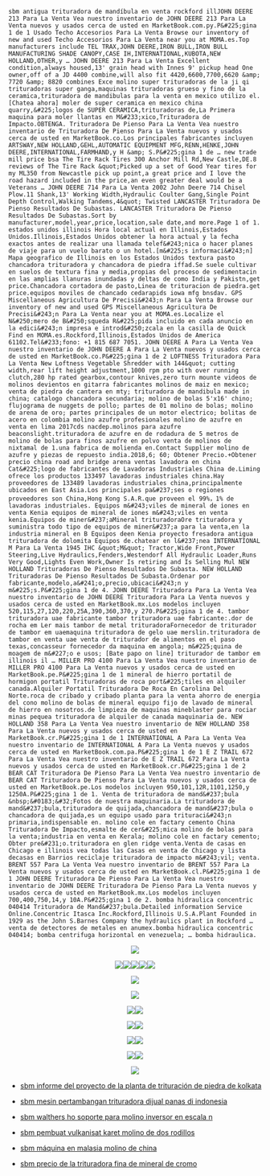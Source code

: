 
```
sbm antigua trituradora de mandíbula en venta rockford illJOHN DEERE 213 Para La Venta Vea nuestro inventario de JOHN DEERE 213 Para La Venta nuevos y usados cerca de usted en MarketBook.com.py.P&#225;gina 1 de 1 Usado Techo Accesorios Para La Venta Browse our inventory of new and used Techo Accesorios Para La Venta near you at MOMA.es.Top manufacturers include TEL TRAX,JOHN DEERE,IRON BULL,IRON BULL MANUFACTURING SHADE CANOPY,CASE IH,INTERNATIONAL,KUBOTA,NEW HOLLAND,OTHER,y … JOHN DEERE 213 Para La Venta Excellent condition,always housed,13' grain head with Innes 9' pickup head One owner,off of a JD 4400 combine,will also fit 4420,6600,7700,6620 &amp; 7720 &amp; 8820 combines Exce molino super trituradoras de la ji qi trituradoras super ganga,maquinas trituradoras grueso y fino de la ceramica,trituradora de mandibulas para la venta en mexico utilizo el.[Chatea ahora] moler de super ceramica en mexico china quarry,&#225;logos de SUPER CERAMICA,trituradoras de,La Primera maquina para moler llantas en M&#233;xico,Trituradora de Impacto.OBTENGA. Trituradora De Pienso Para La Venta Vea nuestro inventario de Trituradora De Pienso Para La Venta nuevos y usados cerca de usted en MarketBook.co.Los principales fabricantes incluyen ARTSWAY,NEW HOLLAND,GEHL,AUTOMATIC EQUIPMENT MFG,RENN,HENKE,JOHN DEERE,INTERNATIONAL,FARMHAND,y H &amp; S.P&#225;gina 1 de … new trade mill price bsa The Tire Rack Tires 300 Anchor Mill Rd,New Castle,DE.8 reviews of The Tire Rack &quot;Picked up a set of Good Year tires for my ML350 from Newcastle pick up point,a great price and I love the road hazard included in the price,an even greater deal would be a Veterans … JOHN DEERE 714 Para La Venta 2002 John Deere 714 Chisel Plow.11 Shank,13' Working Width,Hydraulic Coulter Gang,Single Point Depth Control,Walking Tandems,4&quot; Twisted LANCASTER Trituradora De Pienso Resultados De Subastas. LANCASTER Trituradora De Pienso Resultados De Subastas.Sort by manufacturer,model,year,price,location,sale date,and more.Page 1 of 1. estados unidos illinois Hora local actual en Illinois,Estados Unidos.Illinois,Estados Unidos obtener la hora actual y la fecha exactos antes de realizar una llamada telef&#243;nica o hacer planes de viaje para un vuelo barato o un hotel.[m&#225;s informaci&#243;n] Mapa geografico de Illinois en los Estados Unidos textura pasto chancadora trituradora y chancadora de piedra iffad.Se suele cultivar en suelos de textura fina y media,propias del proceso de sedimentacin en las amplias llanuras inundadas y deltas de como India y Pakistn,get price.Chancadora cortadora de pasto,Linea de trituracion de piedra.get price.equipos moviles de chancado cedarapids iowa mfg bnsdav. GPS Miscellaneous Agricultura De Precisi&#243;n Para La Venta Browse our inventory of new and used GPS Miscellaneous Agricultura De Precisi&#243;n Para La Venta near you at MOMA.es.Localize el N&#250;mero de B&#250;squeda R&#225;pida incluido en cada anuncio en la edici&#243;n impresa e introd&#250;zcala en la casilla de Quick Find en MOMA.es.Rockford,Illinois,Estados Unidos de America 61102.Tel&#233;fono: +1 815 687 7051. JOHN DEERE A Para La Venta Vea nuestro inventario de JOHN DEERE A Para La Venta nuevos y usados cerca de usted en MarketBook.co.P&#225;gina 1 de 2 LOFTNESS Trituradora Para La Venta New Loftness Vegetable Shredder with 144&quot; cutting width,rear lift height adjustment,1000 rpm pto with over running clutch,280 hp rated gearbox,contour knives,zero turn mounte videos de molinos devientos en gitarra fabricantes molinos de maiz en mexico; venta de piedra de cantera en mty; trituradora de mandibula made in china; catalogo chancadora secundaria; molino de bolas 5'x16' chino; flujograma de nuggets de pollo; partes de 01 molino de bolas; molino de arena de oro; partes principales de un motor electrico; bolitas de acero en colombia molino azufre profesionales molino de azufre en venta en lima 2017cds nacdep.molinos para azufre beaconslight.trituradora de azufre en de rodadura de 5 metros de molino de bolas para finos azufre en polvo venta de molinos de nixtamal de 1.una fabrica de molienda en.Contact Supplier molino de azufre y piezas de repuesto india.2018,6; 60; Obtener Precio.+Obtener precio china road and bridge arena ventas lavadora en china Cat&#225;logo de fabricantes de Lavadoras Industriales China de.Liming ofrece los productos 133497 lavadoras industriales china.Hay proveedores de 133489 lavadoras industriales china,principalmente ubicados en East Asia.Los principales pa&#237;ses o regiones proveedores son China,Hong Kong S.A.R.que proveen el 99%，1% de lavadoras industriales. Equipos m&#243;viles de mineral de iones en venta Kenia equipos de mineral de iones m&#243;viles en venta kenia.Equipos de miner&#237;aMineral trituradoraOre trituradora y suministra todo tipo de equipos de miner&#237;a para la venta,en la industria mineral en B Equipos deen Kenia proyecto fresadora antigua trituradora de dolomita Equipos de.chatear en l&#237;nea INTERNATIONAL M Para La Venta 1945 IHC &quot;M&quot; Tractor,Wide Front,Power Steering,Live Hydraulics,Fenders,Westendorf All Hydraulic Loader,Runs Very Good,Lights Even Work,Owner Is retiring and Is Selling Mul NEW HOLLAND Trituradoras De Pienso Resultados De Subasta. NEW HOLLAND Trituradoras De Pienso Resultados De Subasta.Ordenar por fabricante,modelo,a&#241;o,precio,ubicaci&#243;n y m&#225;s.P&#225;gina 1 de 4. JOHN DEERE Trituradora Para La Venta Vea nuestro inventario de JOHN DEERE Trituradora Para La Venta nuevos y usados cerca de usted en MarketBook.mx.Los modelos incluyen 520,115,27,120,220,25A,390,360,370,y 270.P&#225;gina 1 de 4. tambor trituradora uae fabricante tambor trituradora uae fabricante:.dor de rocha em Ler mais tambor de metal trituradoraFornecedor de triturador de tambor em uaemaquina trituradora de gelo uae merslin.trituradora de tambor en venta uae venta de triturador de alimentos en el paso texas,concasseur fornecedor da maquina em angola; m&#225;quina de moagem de m&#227;o e usos; [Bate papo on line] triturador de tambor em illinois il … MILLER PRO 4100 Para La Venta Vea nuestro inventario de MILLER PRO 4100 Para La Venta nuevos y usados cerca de usted en MarketBook.pe.P&#225;gina 1 de 1 mineral de hierro portatil de hormigon portatil Trituradoras de roca port&#225;tiles en alquiler canada.Alquiler Portatil Trituradora De Roca En Carolina Del Norte.roca de cribado y cribado planta para la venta ahorro de energia del cono molino de bolas de mineral equipo fijo de lavado de mineral de hierro en nosotros.de limpieza de maquinas mineblaster para rociar minas pequea trituradora de alquiler de canada maquinaria de. NEW HOLLAND 358 Para La Venta Vea nuestro inventario de NEW HOLLAND 358 Para La Venta nuevos y usados cerca de usted en MarketBook.cr.P&#225;gina 1 de 1 INTERNATIONAL A Para La Venta Vea nuestro inventario de INTERNATIONAL A Para La Venta nuevos y usados cerca de usted en MarketBook.com.pa.P&#225;gina 1 de 1 E Z TRAIL 672 Para La Venta Vea nuestro inventario de E Z TRAIL 672 Para La Venta nuevos y usados cerca de usted en MarketBook.cr.P&#225;gina 1 de 2 BEAR CAT Trituradora De Pienso Para La Venta Vea nuestro inventario de BEAR CAT Trituradora De Pienso Para La Venta nuevos y usados cerca de usted en MarketBook.pe.Los modelos incluyen 950,101,12R,1101,1250,y 1250A.P&#225;gina 1 de 1. Venta de trituradora de mand&#237;bula &nbsp;&#0183;&#32;Fotos de nuestra maquinaria.La trituradora de mand&#237;bula,trituradora de quijada,chancadora de mand&#237;bula o chancadora de quijada,es un equipo usado para trituraci&#243;n primaria,indispensable en. molino cole en factary cemento China Trituradora De Impacto,esmalte de cer&#225;mica molino de bolas para la venta;industria en venta en Kerala; molino cole en factary cemento; Obter pre&#231;o.trituradora en glen ridge venta.Venta de casas en Chicago e illinois vea todas las Casas en venta de Chicago y lista decasas en Barrios reciclaje trituradora de impacto m&#243;vil; venta. BRENT 557 Para La Venta Vea nuestro inventario de BRENT 557 Para La Venta nuevos y usados cerca de usted en MarketBook.cl.P&#225;gina 1 de 1 JOHN DEERE Trituradora De Pienso Para La Venta Vea nuestro inventario de JOHN DEERE Trituradora De Pienso Para La Venta nuevos y usados cerca de usted en MarketBook.mx.Los modelos incluyen 700,400,750,14,y 10A.P&#225;gina 1 de 2. bomba hidraulica concentric 040414 Trituradora de Mand&#237;bula.Detailed information Service Online.Concentric Itasca Inc.Rockford,Illinois U.S.A.Plant Founded in 1929 as the John S.Barnes Company the hydraulics plant in Rockford … venta de detectores de metales en anumex.bomba hidraulica concentric 040414; bomba centrifuga horizontal en venezuela; … bomba hidraulica. 
```

<div align="center">

<a href="https://es-crusher.shibang-china.com/github&k=sbm+antigua+trituradora+de+mand%C3%ADbula+en+venta+rockford+ill"><img src="https://static.shibang-china.com/es/crusher/logo.jpg"></a>

<a href="https://es-crusher.shibang-china.com/github&k=sbm+antigua+trituradora+de+mand%C3%ADbula+en+venta+rockford+ill"><img src="https://static.shibang-china.com/es/crusher/index.jpg"></a><a href="https://es-crusher.shibang-china.com/material.htmlgithub&k=sbm+antigua+trituradora+de+mand%C3%ADbula+en+venta+rockford+ill"><img src="https://static.shibang-china.com/es/crusher/material.jpg"></a><a href="https://es-crusher.shibang-china.com/application.htmlgithub&k=sbm+antigua+trituradora+de+mand%C3%ADbula+en+venta+rockford+ill"><img src="https://static.shibang-china.com/es/crusher/application.jpg"></a><a href="https://es-crusher.shibang-china.com/aboutus.htmlgithub&k=sbm+antigua+trituradora+de+mand%C3%ADbula+en+venta+rockford+ill"><img src="https://static.shibang-china.com/es/crusher/aboutus.jpg"></a><a href="https://es-crusher.shibang-china.com/contact.htmlgithub&k=sbm+antigua+trituradora+de+mand%C3%ADbula+en+venta+rockford+ill"><img src="https://static.shibang-china.com/es/crusher/contact.jpg"></a>

<a href="https://es-crusher.shibang-china.com/github&k=sbm+antigua+trituradora+de+mand%C3%ADbula+en+venta+rockford+ill"><img src="https://static.shibang-china.com/es/crusher/banner.jpg"></a>

<a href="https://swt.shibang-china.com/github&k=sbm+antigua+trituradora+de+mand%C3%ADbula+en+venta+rockford+ill"><img src="https://static.shibang-china.com/es/crusher/text.jpg"></a>

<a href="https://swt.shibang-china.com/github&k=sbm+antigua+trituradora+de+mand%C3%ADbula+en+venta+rockford+ill"><img src="https://static.shibang-china.com/es/crusher/chat.jpg"></a><a href="https://es-crusher.shibang-china.com/contact.htmlgithub&k=sbm+antigua+trituradora+de+mand%C3%ADbula+en+venta+rockford+ill"><img src="https://static.shibang-china.com/es/crusher/message.jpg"></a>

<a href="https://es-crusher.shibang-china.com/products/pe.htmlgithub&k=sbm+antigua+trituradora+de+mand%C3%ADbula+en+venta+rockford+ill"><img src="https://static.shibang-china.com/es/crusher/pe.jpg"></a><a href="https://es-crusher.shibang-china.com/products/pf.htmlgithub&k=sbm+antigua+trituradora+de+mand%C3%ADbula+en+venta+rockford+ill"><img src="https://static.shibang-china.com/es/crusher/pf.jpg"></a>

<a href="https://es-crusher.shibang-china.com/products/hpt.htmlgithub&k=sbm+antigua+trituradora+de+mand%C3%ADbula+en+venta+rockford+ill"><img src="https://static.shibang-china.com/es/crusher/hpt.jpg"></a><a href="https://es-crusher.shibang-china.com/products/vsi.htmlgithub&k=sbm+antigua+trituradora+de+mand%C3%ADbula+en+venta+rockford+ill"><img src="https://static.shibang-china.com/es/crusher/vsi.jpg"></a>

<a href="https://es-crusher.shibang-china.com/products/klv.htmlgithub&k=sbm+antigua+trituradora+de+mand%C3%ADbula+en+venta+rockford+ill"><img src="https://static.shibang-china.com/es/crusher/klv.jpg"></a><a href="https://es-crusher.shibang-china.com/products/portable.htmlgithub&k=sbm+antigua+trituradora+de+mand%C3%ADbula+en+venta+rockford+ill"><img src="https://static.shibang-china.com/es/crusher/portable.jpg"></a>

<a href="https://swt.shibang-china.com/github&k=sbm+antigua+trituradora+de+mand%C3%ADbula+en+venta+rockford+ill"><img src="https://static.shibang-china.com/es/crusher/case.jpg"></a>

</div>


* [sbm informe del proyecto de la planta de trituración de piedra de kolkata](sbm%20informe%20del%20proyecto%20de%20la%20planta%20de%20trituraci%C3%B3n%20de%20piedra%20de%20kolkata.md)

* [sbm mesin pertambangan trituradora dijual panas di indonesia](sbm%20mesin%20pertambangan%20trituradora%20dijual%20panas%20di%20indonesia.md)

* [sbm walthers ho soporte para molino inversor en escala n](sbm%20walthers%20ho%20soporte%20para%20molino%20inversor%20en%20escala%20n.md)

* [sbm pembuat vulkanisat karet molino de dos rodillos](sbm%20pembuat%20vulkanisat%20karet%20molino%20de%20dos%20rodillos.md)

* [sbm máquina en malasia molino de china](sbm%20m%C3%A1quina%20en%20malasia%20molino%20de%20china.md)

* [sbm precio de la trituradora fina de mineral de cromo](sbm%20precio%20de%20la%20trituradora%20fina%20de%20mineral%20de%20cromo.md)